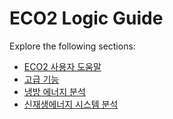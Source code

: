 # ECO2 Logic Guide

Explore the following sections:

- [ECO2 사용자 도움말](ECO2_사용자_도움말/ECO2_소개.md)
- [고급 기능](고급_기능/IFC_모델_연동.md)
- [냉방 에너지 분석](냉방_에너지_분석/개요.md)
- [신재생에너지 시스템 분석](신재생에너지_시스템_분석/결과값_해석.md)

